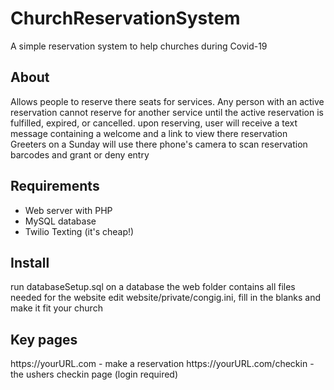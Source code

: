 # ChurchReservationSystem
A simple reservation system to help churches during Covid-19

<h2>About</h2>
Allows people to reserve there seats for services.
Any person with an active reservation cannot reserve for another service until the active reservation is fulfilled, expired, or cancelled.
upon reserving, user will receive a text message containing a welcome and a link to view there reservation
Greeters on a Sunday will use there phone's camera to scan reservation barcodes and grant or deny entry

<h2>Requirements</h2>
<ul>
<li>Web server with PHP</li>
<li>MySQL database</li>
<li>Twilio Texting (it's cheap!)</li>
</ul>

<h2>Install</h2>
run databaseSetup.sql on a database
the web folder contains all files needed for the website
edit website/private/congig.ini, fill in the blanks and make it fit your church

<h2>Key pages</h2>
https://yourURL.com - make a reservation
https://yourURL.com/checkin - the ushers checkin page (login required)
